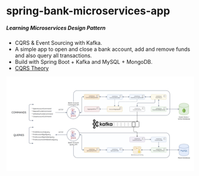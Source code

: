# spring-bank-microservices-app

##### Learning Microservices Design Pattern

- CQRS & Event Sourcing with Kafka.
- A simple app to open and close a bank account, add and remove funds and also query all transactions.
- Build with Spring Boot + Kafka and MySQL + MongoDB.
- [CQRS Theory](resources/Theory.md)

<img src = "resources/ProjectOverview.png" alt = "Project Overview" title = "Types of IO"/>